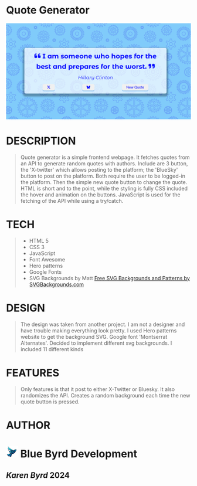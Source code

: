 # Quote Generator
![look of quote generator](favicon/quoteGeneratorPNG.png)

# DESCRIPTION
> Quote generator is a simple frontend webpage. It  fetches quotes from an API to generate random quotes with authors. Include are 3 button, the 'X-twitter' which allows posting to the platform; the 'BlueSky' button to post on the platform. Both require the user to be logged-in the platform. Then the simple new quote button to change the quote. HTML is short and to the point, while the styling is fully CSS included the hover and animation on the buttons. JavaScript is used for the fetching of the API while using a try/catch.
# TECH
> - HTML 5
> - CSS 3
> - JavaScript
> - Font Awesome
> - Hero patterns
> - Google Fonts
> - SVG Backgrounds by Matt
> <a href="https://www.svgbackgrounds.com/set/free-svg-backgrounds-and-patterns/">Free SVG Backgrounds and Patterns by SVGBackgrounds.com</a>

# DESIGN
> The design was taken from another project. I am not a designer and have trouble making everything look pretty. I used Hero patterns website to get the background SVG. Google font 'Montserrat Alternates'. Decided to implement different svg backgrounds. I included 11 different kinds
>
# FEATURES
> Only features is that it post to either X-Twitter or Bluesky. It also randomizes the API. Creates a random background each time the new quote button is pressed.
# AUTHOR
# ![BlueByrd logo image](favicon/favicon-32x32.png) **Blue Byrd Development**
## *Karen Byrd* 2024
